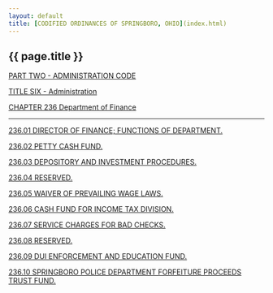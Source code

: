 ```yaml
---
layout: default 
title: [CODIFIED ORDINANCES OF SPRINGBORO, OHIO](index.html) 
---
```


{{ page.title }}
----------------

[PART TWO - ADMINISTRATION CODE](1505a412.html)

[TITLE SIX - Administration](16eba412.html)

[CHAPTER 236 Department of Finance](1783a412.html)

---

[236.01 DIRECTOR OF FINANCE; FUNCTIONS OF DEPARTMENT.](179ba412.html)

[236.02 PETTY CASH FUND.](17a2a412.html)

[236.03 DEPOSITORY AND INVESTMENT PROCEDURES.](17a6a412.html)

[236.04 RESERVED.](17aea412.html)

[236.05 WAIVER OF PREVAILING WAGE LAWS.](17b1a412.html)

[236.06 CASH FUND FOR INCOME TAX DIVISION.](17b4a412.html)

[236.07 SERVICE CHARGES FOR BAD CHECKS.](17b7a412.html)

[236.08 RESERVED.](17baa412.html)

[236.09 DUI ENFORCEMENT AND EDUCATION FUND.](17bda412.html)

[236.10 SPRINGBORO POLICE DEPARTMENT FORFEITURE PROCEEDS TRUST
FUND.](17c3a412.html)
